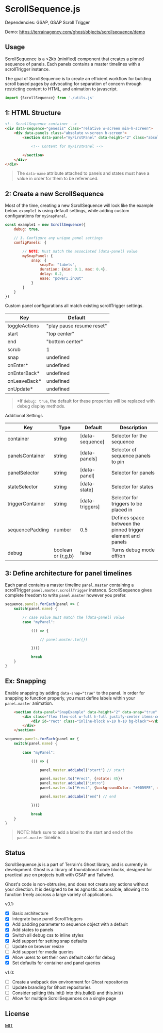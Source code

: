 # ScrollSequence.js

Dependencies: GSAP, GSAP Scroll Trigger

Demo: https://terrainagency.com/ghost/objects/scrollsequence/demo

## Usage

ScrollSequence is a <2kb (minified) component that creates a pinned sequence of panels. Each panels contains a master timelines with a scrollTrigger instance. 

The goal of ScrollSequence is to create an efficient workflow for building scroll based pages by advocating for separation of concern through restricting content to HTML, and animation to javascript. 


```javascript
import {ScrollSequence} from './utils.js'
```

## 1: HTML Structure

```HTML
<!-- ScrollSequence container -->
<div data-sequence="genesis" class="relative w-screen min-h-screen">
    <div data-panels class="absolute w-screen h-screen">
        <section data-panel="myFirstPanel" data-height="2" class="absolute w-screen h-screen">

            <!-- Content for myFirstPanel -->

        </section>
    </div>
</div>
```

> The `data-name` attribute attached to panels and states must have a value in order for them to be referenced.

## 2: Create a new ScrollSequence

Most of the time, creating a new ScrollSequence will look like the example below. `example1` is using default settings, while adding custom configurations for `mySnapPanel`. 

```javascript
const example1 = new ScrollSequence({
    debug: true,

    // 3. Configure any unique panel settings
    configPanels: {

        // NOTE: Must match the associated [data-panel] value
        mySnapPanel: {
            snap: {
                snapTo: "labels", 
                duration: {min: 0.1, max: 0.4}, 
                delay: 0.2, 
                ease: "power1.inOut" 
            }
        }
    }
})
```

Custom panel configurations all match existing scrollTrigger settings.

Key | Default
------------ | ------------ 
toggleActions | "play pause resume reset"
start | "top center"
end | "bottom center"
scrub | 1
snap | undefined 
onEnter* | undefined
onEnterBack* | undefined
onLeaveBack* | undefined
onUpdate* | undefined

> *If `debug: true`, the default for these properties will be replaced with debug display methods.

Additional Settings

Key | Type | Default | Description
------------ | ------------ | ------------ | ------------
container | string | [data-sequence] | Selector for the sequence
panelsContainer | string | [data-panels] | Selector of sequence panels to pin
panelSelector | string | [data-panel] | Selector for panels
stateSelector | string | [data-state] | Selector for states
triggerContainer | string | [data-triggers] | Selector for triggers to be placed in
sequencePadding | number | 0.5 | Defines space between the pinned trigger element and panels
debug | boolean or {r,g,b} | false | Turns debug mode off/on

## 3: Define architecture for panel timelines

Each panel contains a master timeline `panel.master` containing a scrollTrigger `panel.master.scrollTrigger` instance. ScrollSequence gives complete freedom to write `panel.master` however you prefer.

```javascript
sequence.panels.forEach(panel => {
    switch(panel.name) {

        // case value must match the [data-panel] value
        case "myPanel":

            (() => {

                // panel.master.to({})

            })()

            break
    }
}
```

## Ex: Snapping

Enable snapping by adding `data-snap="true"` to the panel. In order for snapping to function properly, you must define labels within your `panel.master` animation. 

```html
    <section data-panel="SnapExample" data-height="2" data-snap="true" class="absolute w-screen h-screen">
        <div class="flex flex-col w-full h-full justify-center items-center">
            <div id="rect" class="inline-block w-10 h-10 bg-black"></div>
        </div>
    </section>
```

```javascript
sequence.panels.forEach(panel => {
    switch(panel.name) {
        
        case "myPanel":

            (() => {

                panel.master.addLabel("start") // start

                panel.master.to("#rect", {rotate: 45})
                panel.master.addLabel("intro")
                panel.master.to("#rect", {backgroundColor: "#0059FE", rotate: 0})

                panel.master.addLabel("end") // end

            })()

            break
    }
}
```

> NOTE: Mark sure to add a label to the start and end of the `panel.master` timeline.

## Status

ScrollSequence.js is a part of Terrain's Ghost library, and is currently in development. Ghost is a library of foundational code blocks, designed for practical use on projects built with GSAP and Tailwind.

Ghost's code is non-obtrusive, and does not create any actions without your direction. It is designed to be as agnostic as possible, allowing it to function freely accross a large variety of applications.

v0.1:

- [x] Basic architecture 
- [x] Integrate base panel ScrollTriggers
- [x] Add padding parameter to sequence object with a default
- [x] Add states to panels
- [x] Switch all debug css to inline styles
- [x] Add support for setting snap defaults
- [ ] Update on browser resize
- [ ] Add support for media queries
- [x] Allow users to set their own default color for debug
- [x] Set defaults for container and panel queries

v1.0:

- [ ] Create a webpack dev environment for Ghost repositories
- [ ] Update branding for Ghost repositories
- [ ] Consider spliting this.init() into this.build() and this.init()
- [ ] Allow for multiple ScrollSequences on a single page

## License

[MIT](https://choosealicense.com/licenses/mit/)
